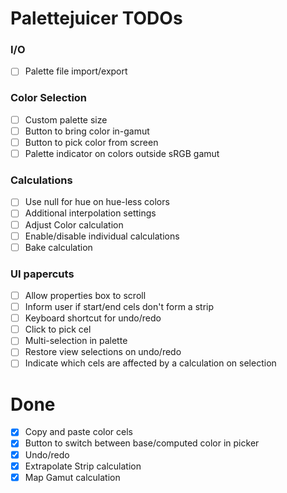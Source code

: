 # Palettejuicer TODOs

### I/O

- [ ] Palette file import/export

### Color Selection

- [ ] Custom palette size
- [ ] Button to bring color in-gamut
- [ ] Button to pick color from screen
- [ ] Palette indicator on colors outside sRGB gamut

### Calculations

- [ ] Use null for hue on hue-less colors
- [ ] Additional interpolation settings
- [ ] Adjust Color calculation
- [ ] Enable/disable individual calculations
- [ ] Bake calculation

### UI papercuts

- [ ] Allow properties box to scroll
- [ ] Inform user if start/end cels don't form a strip
- [ ] Keyboard shortcut for undo/redo
- [ ] Click to pick cel
- [ ] Multi-selection in palette
- [ ] Restore view selections on undo/redo
- [ ] Indicate which cels are affected by a calculation on selection

# Done

- [x] Copy and paste color cels
- [x] Button to switch between base/computed color in picker
- [x] Undo/redo
- [x] Extrapolate Strip calculation
- [x] Map Gamut calculation
